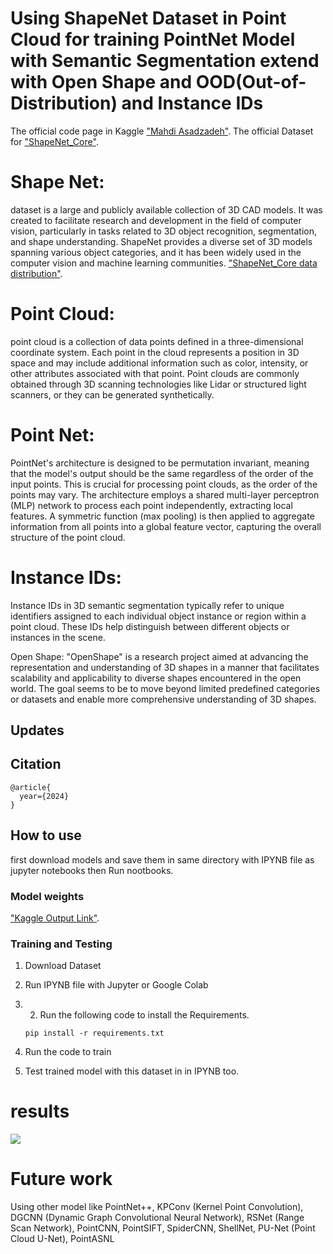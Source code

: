 # Using ShapeNet Dataset in Point Cloud for training PointNet Model with Semantic Segmentation extend with Open Shape and OOD(Out-of-Distribution) and Instance IDs

The official code page in Kaggle ["Mahdi Asadzadeh"](https://www.kaggle.com/code/mahdiasdzd/pointnet).
The official Dataset for ["ShapeNet_Core"](https://www.kaggle.com/datasets/jeremy26/shapenet-core-seg).

# Shape Net:
dataset is a large and publicly available collection of 3D CAD models. It was created to facilitate research and development in the field of computer vision, particularly in tasks related to 3D object recognition, segmentation, and shape understanding.
ShapeNet provides a diverse set of 3D models spanning various object categories, and it has been widely used in the computer vision and machine learning communities.
["ShapeNet_Core data distribution"](https://github.com/mahdiasdzd/PointNet/blob/main/newplot%20(4).png).
# Point Cloud:
point cloud is a collection of data points defined in a three-dimensional coordinate system.
Each point in the cloud represents a position in 3D space and may include additional information such as color, intensity, or other attributes associated with that point.
Point clouds are commonly obtained through 3D scanning technologies like Lidar or structured light scanners, or they can be generated synthetically.

# Point Net:
PointNet's architecture is designed to be permutation invariant, meaning that the model's output should be the same regardless of the order of the input points. This is crucial for processing point clouds, as the order of the points may vary. The architecture employs a shared multi-layer perceptron (MLP) network to process each point independently, extracting local features. A symmetric function (max pooling) is then applied to aggregate information from all points into a global feature vector, capturing the overall structure of the point cloud.

# Instance IDs:
Instance IDs in 3D semantic segmentation typically refer to unique identifiers assigned to each individual object instance or region within a point cloud. These IDs help distinguish between different objects or instances in the scene.

Open Shape:
"OpenShape" is a research project aimed at advancing the representation and understanding of 3D shapes in a manner that facilitates scalability and applicability to diverse shapes encountered in the open world. The goal seems to be to move beyond limited predefined categories or datasets and enable more comprehensive understanding of 3D shapes.



## Updates
## Citation
```
@article{
  year={2024}
}
```
## How to use
first download models and save them in same directory with IPYNB file as jupyter notebooks then Run nootbooks.

### Model weights
["Kaggle Output Link"](https://www.kaggle.com/code/mahdiasdzd/pointnet/output).

### Training and Testing
1) Download Dataset
2) Run IPYNB file with Jupyter or Google Colab


3) 2) Run the following code to install the Requirements.

    `pip install -r requirements.txt`

4) Run the  code to train 

5) Test trained model with this dataset in in IPYNB too.

# results
![](https://github.com/mahdiasdzd/mri/blob/main/Model-Results-2021.png)

# Future work
Using other model like PointNet++, KPConv (Kernel Point Convolution), DGCNN (Dynamic Graph Convolutional Neural Network), RSNet (Range Scan Network), PointCNN, PointSIFT, SpiderCNN, ShellNet, PU-Net (Point Cloud U-Net), PointASNL
